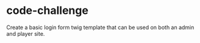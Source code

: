 # code-challenge
Create a basic login form twig template that can be used on both an admin and player site.
